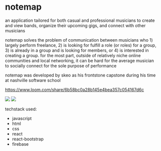 # notemap

an application tailored for both casual and professional musicians to create and view bands, organize their upcoming gigs, and connect with other musicians

notemap solves the problem of communication between musicians who 1) largely perform freelance, 2) is looking for fulfill a role (or roles) for a group, 3) is already in a group and is looking for members, or 4) is interested in creating a group. for the most part, outside of relatively niche online communities and local networking, it can be hard for the average musician to socially connect for the sole purpose of performance

notemap was developed by skeo as his frontstone capstone during his time at nashville software school

https://www.loom.com/share/6b58bc0a28b145e4bea357c054167d6c

<img src="https://i.imgur.com/iD4nS3Y.jpeg">
<img src="https://i.imgur.com/dQ59B2i.jpeg">

techstack used:
-    javascript
-    html
-    css
-    react
-    react-bootstrap
-    firebase   



